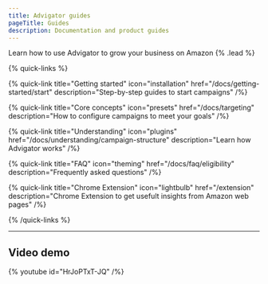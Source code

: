 ```yaml
---
title: Advigator guides
pageTitle: Guides
description: Documentation and product guides
---
```


Learn how to use Advigator to grow your business on Amazon {% .lead %}

{% quick-links %}

{% quick-link title="Getting started" icon="installation" href="/docs/getting-started/start" description="Step-by-step guides to start campaigns" /%}

{% quick-link title="Core concepts" icon="presets" href="/docs/targeting" description="How to configure campaigns to meet your goals" /%}

{% quick-link title="Understanding" icon="plugins" href="/docs/understanding/campaign-structure" description="Learn how Advigator works" /%}

{% quick-link title="FAQ" icon="theming" href="/docs/faq/eligibility" description="Frequently asked questions" /%}

{% quick-link title="Chrome Extension" icon="lightbulb" href="/extension" description="Chrome Extension to get usefult insights from Amazon web pages" /%}

{% /quick-links %}

---

## Video demo

{% youtube id="HrJoPTxT-JQ" /%}
